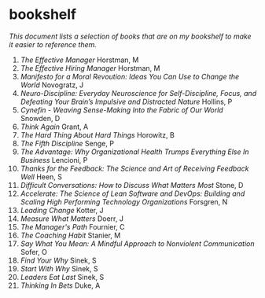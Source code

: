 # bookshelf

*This document lists a selection of books that are on my bookshelf to make it easier to reference them.*

1. *The Effective Manager* Horstman, M
2. *The Effective Hiring Manager* Horstman, M
3. *Manifesto for a Moral Revoution: Ideas You Can Use to Change the World* Novogratz, J
4. *Neuro-Discipline: Everyday Neuroscience for Self-Discipline, Focus, and Defeating Your Brain’s Impulsive and Distracted Nature* Hollins, P
5. *Cynefin - Weaving Sense-Making Into the Fabric of Our World* Snowden, D
6. *Think Again* Grant, A
7. *The Hard Thing About Hard Things* Horowitz, B
8. *The Fifth Discipline* Senge, P
9. *The Advantage: Why Organizational Health Trumps Everything Else In Business* Lencioni, P
10. *Thanks for the Feedback: The Science and Art of Receiving Feedback Well* Heen, S
11. *Difficult Conversations: How to Discuss What Matters Most* Stone, D
12. *Accelerate: The Science of Lean Software and DevOps: Building and Scaling High Performing Technology Organizations* Forsgren, N
13. *Leading Change* Kotter, J
14. *Measure What Matters* Doerr, J
15. *The Manager's Path* Fournier, C
16. *The Coaching Habit* Stanier, M
17. *Say What You Mean: A Mindful Approach to Nonviolent Communication* Sofer, O
18. *Find Your Why* Sinek, S
19. *Start With Why* Sinek, S
20. *Leaders Eat Last* Sinek, S
21. *Thinking In Bets* Duke, A
